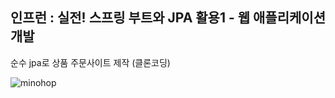 
## 인프런 : 실전! 스프링 부트와 JPA 활용1 - 웹 애플리케이션 개발

순수 jpa로 상품 주문사이트 제작 (클론코딩)

![minohop](https://user-images.githubusercontent.com/119803774/224798460-9af91ee0-3ab9-4d7c-8326-ab027c64ff6b.JPG)

